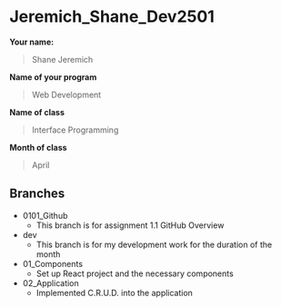 # Jeremich_Shane_Dev2501

**Your name:**

> Shane Jeremich

**Name of your program**

> Web Development

**Name of class**

> Interface Programming

**Month of class**

> April

## Branches

- 0101_Github
  - This branch is for assignment 1.1 GitHub Overview
- dev
  - This branch is for my development work for the duration of the month
- 01_Components
  - Set up React project and the necessary components
- 02_Application
  - Implemented C.R.U.D. into the application
